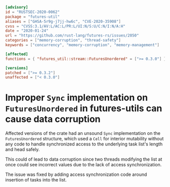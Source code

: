 ```toml
[advisory]
id = "RUSTSEC-2020-0062"
package = "futures-util"
aliases = ["GHSA-5r9g-j7jj-hw6c", "CVE-2020-35908"]
cvss = "CVSS:3.1/AV:L/AC:L/PR:L/UI:N/S:U/C:N/I:N/A:H"
date = "2020-01-24"
url = "https://github.com/rust-lang/futures-rs/issues/2050"
categories = ["memory-corruption", "thread-safety"]
keywords = ["concurrency", "memory-corruption", "memory-management"]

[affected]
functions = { "futures_util::stream::FuturesUnordered" = [">= 0.3.0"] }

[versions]
patched = [">= 0.3.2"]
unaffected = ["< 0.3.0"]
```

# Improper `Sync` implementation on `FuturesUnordered` in futures-utils can cause data corruption
Affected versions of the crate had an unsound `Sync` implementation on the `FuturesUnordered` structure, which used a `Cell` for
interior mutability without any code to handle synchronized access to the underlying task list's length and head safely.

This could of lead to data corruption since two threads modifying the list at once could see incorrect values due to the lack
of access synchronization.

The issue was fixed by adding access synchronization code around insertion of tasks into the list.
